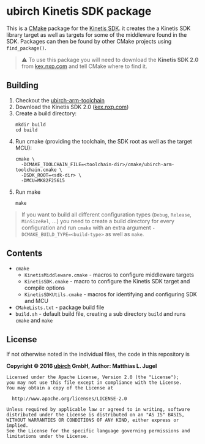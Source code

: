 # ubirch Kinetis SDK package

This is a [CMake](https://cmake.org) package for the [Kinetis SDK](kex.freescale.com/en/). it
creates the a Kinetis SDK library target as well as targets for some of the middleware found
in the SDK. Packages can then be found by other CMake projects using `find_package()`.

> &#9888; To use this package you will need to download the __Kinetis SDK 2.0__ from [kex.nxp.com]()
> and tell CMake where to find it.

## Building

1. Checkout the [ubirch-arm-toolchain](https://gitlab.com/ubirch/ubirch-arm-toolchain)
2. Download the Kinetis SDK 2.0 ([kex.nxp.com]())
3. Create a build directory:
    ```
    mkdir build
    cd build
    ```
3. Run cmake (providing the toolchain, the SDK root as well as the target MCU):
    ```
    cmake \
      -DCMAKE_TOOLCHAIN_FILE=<toolchain-dir>/cmake/ubirch-arm-toolchain.cmake \
      -DSDK_ROOT=<sdk-dir> \
      -DMCU=MK82F25615
    ```
4. Run make
    ```
    make
    ```

> If you want to build all different configuration types (`Debug`, `Release`, `MinSizeRel`, ...)
> you need to create a build directory for every configuration and run `cmake` with an extra
> argument `-DCMAKE_BUILD_TYPE=<build-type>` as well as `make`.

## Contents

- `cmake`
  - `KinetisMiddleware.cmake` - macros to configure middleware targets
  - `KinetisSDK.cmake` - macro to configure the Kinetis SDK target and compile options
  - `KinetisSDKUtils.cmake` - macros for identifying and configuring SDK and MCU
- `CMakeLists.txt` - package build file
- `build.sh` - default build file, creating a sub directory `build` and runs `cmake` and `make`

## License

If not otherwise noted in the individual files, the code in this repository is

__Copyright &copy; 2016 [ubirch](http://ubirch.com) GmbH, Author: Matthias L. Jugel__

```
Licensed under the Apache License, Version 2.0 (the "License");
you may not use this file except in compliance with the License.
You may obtain a copy of the License at

  http://www.apache.org/licenses/LICENSE-2.0

Unless required by applicable law or agreed to in writing, software
distributed under the License is distributed on an "AS IS" BASIS,
WITHOUT WARRANTIES OR CONDITIONS OF ANY KIND, either express or implied.
See the License for the specific language governing permissions and
limitations under the License.
```





